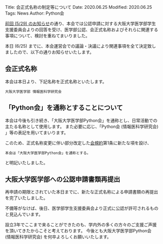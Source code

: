 Title: 会正式名称の制定等について
Date: 2020.06.25
Modified: 2020.06.25
Tags: News
Author: Python会

[前回 (5/29) のお知らせ]({filename}./officialize_and_officialname.md)の通り、本会では公認申請に対する大阪大学医学部学生支援委員会よりの回答を受け、医学部公認、会正式名称およびそれらに関連する事項について、検討を重ねてまいりました。

本日 (6/25) までに、本会運営会での議論・決議により関連事項を全て決定致しましたので、以下の通りお知らせいたします。

## 会正式名称
本会は本日より、下記名称を正式名称といたします。
```text
大阪大学医学部 情報医科学研究会
```

## 「Python会」を通称とすることについて
本会は今後も引き続き、「大阪大学医学部Python会」を通称とし、日常活動での主たる名称として使用します。
また必要に応じ、「Python会 (情報医科学研究会) 」等の表記を用いてまいります。

このため、正式名称変更に伴い部分改定した[会規約]({filename}/pages/constitution.md)第1条に新たな項を設け、
```text
本会は「大阪大学医学部Python会」を通称とする。
```
と明記いたしました。

## 大阪大学医学部への公認申請書類再提出
再申請の期限とされていた本日までに、新たな正式名称による申請書類の再提出を完了いたしました。

不備等がなけば、後日、医学部学生支援委員会より正式に公認が許可されるものと見込んでいます。

設立3年でここまで来ることができたのも、学内外の多くの方々のご支援ご声援を頂いてきたからこそと考えております。
今後とも大阪大学医学部Python会 (情報医科学研究会) を何卒よろしくお願いいたします。
